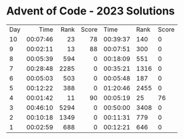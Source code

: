 # Advent of Code - 2023 Solutions

|   |         |      |     |          |     ||
----|--------:|-----:|----:|----------|-----|-------
Day |     Time| Rank |Score|      Time| Rank| Score
 10 | 00:07:46|   23 |   78|  00:39:37|  140|     0
  9 | 00:02:11|   13 |   88|  00:07:51|  300|     0
  8 | 00:05:39|  594 |    0|  00:18:09|  551|     0
  7 | 00:28:48| 2285 |    0|  00:35:21| 1316|     0
  6 | 00:05:03|  503 |    0|  00:05:48|  187|     0
  5 | 00:12:22|  388 |    0|  01:20:46| 2455|     0
  4 | 00:01:42|   11 |   90|  00:05:19|   25|    76
  3 | 00:46:10| 5294 |    0|  00:50:00| 3408|     0
  2 | 00:10:18| 1349 |    0|  00:11:31|  779|     0
  1 | 00:02:59|  688 |    0|  00:12:21|  646|     0
